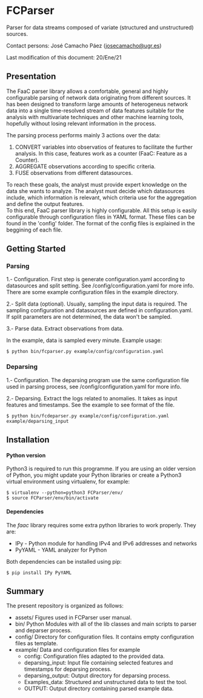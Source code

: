 
# FCParser

Parser for data streams composed of variate (structured and unstructured) sources.

Contact persons: José Camacho Páez (josecamacho@ugr.es)

Last modification of this document: 20/Ene/21


## Presentation

The FaaC parser library allows a comfortable, general and highly configurable parsing
of network data originating from different sources. It has been designed to transform
large amounts of heterogeneus network data into a single time-resolved stream of data
features suitable for the analysis with multivariate techniques and other machine 
learning tools, hopefully without losing relevant information in the process.

The parsing process performs mainly 3 actions over the data:

1. CONVERT variables into observatios of features to facilitate the further analysis. In this case, features work as a counter (FaaC: Feature as a Counter).
2. AGGREGATE observations according to specific criteria.
3. FUSE observations from different datasources.
   
To reach these goals, the analyst must provide expert knowledge on the data she wants
to analyze. The analyst must decide which datasources include, which information is
relevant, which criteria use for the aggregation and define the output features.  
To this end, FaaC parser library is highly configurable. All this setup is easily configurable
through configuration files in YAML format. These files can be found in the 'config'
folder. The format of the config files is explained in the beggining of each file.

																						
## Getting Started
														
### Parsing

1.- Configuration. First step is generate configuration.yaml according to datasources and 
split setting. See /config/configuration.yaml for more info. There are some example configuration 
files in the example directory.

2.- Split data (optional). Usually, sampling the input data is required.
The sampling configuration and datasources are defined in configuration.yaml. 
If split parameters are not determined, the data won't be sampled.

3.- Parse data. Extract observations from data.

In the example, data is sampled every minute. Example usage:

	$ python bin/fcparser.py example/config/configuration.yaml 

### Deparsing

1.- Configuration. The deparsing program use the same configuration file used in parsing 
process, see /config/configuration.yaml for more info.

2.- Deparsing. Extract the logs related to anomalies. It takes as input features and timestamps.
See the example to see format of the file.

	$ python bin/fcdeparser.py example/config/configuration.yaml example/deparsing_input 


## Installation

#### Python version

Python3 is required to run this programme.
If you are using an older version of Python, you might update your Python libraries or
create a Python3 virtual environment using virtualenv, for example:

	$ virtualenv --python=python3 FCParser/env/
	$ source FCParser/env/bin/activate 

#### Dependencies

The *faac* library requires some extra python libraries to work properly. They are:

- IPy - Python module for handling IPv4 and IPv6 addresses and networks
- PyYAML - YAML analyzer for Python

Both dependencies can be installed using pip:

	$ pip install IPy PyYAML 


## Summary

The present repository is organized as follows:

- assets/			Figures used in FCParser user manual.
- bin/				Python Modules with all of the lib classes and main scripts to parser and deparser process.
- config/			Directory for configuration files. It contains empty configuration files as template.
- example/			Data and configuration files for example
	- config:			Configuration files adapted to the provided data.
	- deparsing_input:	  	Input file containing selected features and timestamps for deparsing process.
	- deparsing_output:	  	Output directory for deparsing process.
	- Examples_data:      		Structured and unstructured data to test the tool.
	- OUTPUT:			Output directory containing parsed example data.
